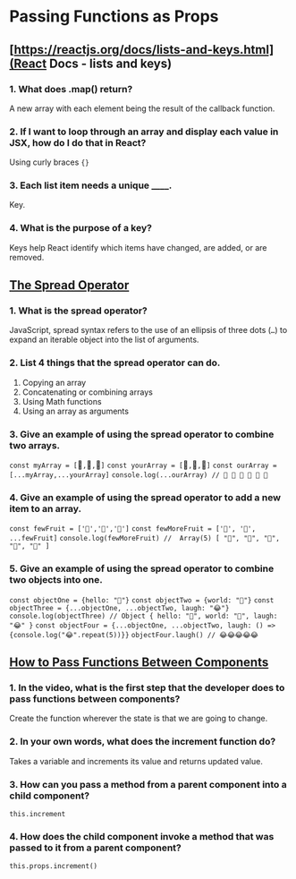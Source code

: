 # Passing Functions as Props

## [https://reactjs.org/docs/lists-and-keys.html](React Docs - lists and keys)

### 1. What does .map() return?

A new array with each element being the result of the callback function.

### 2. If I want to loop through an array and display each value in JSX, how do I do that in React?

Using curly braces `{}`

### 3. Each list item needs a unique ____.

Key.

### 4. What is the purpose of a key?

Keys help React identify which items have changed, are added, or are removed.

## [The Spread Operator](https://medium.com/coding-at-dawn/how-to-use-the-spread-operator-in-javascript-b9e4a8b06fab)

### 1. What is the spread operator?

JavaScript, spread syntax refers to the use of an ellipsis of three dots (`…`) to expand an iterable object into the list of arguments.

### 2. List 4 things that the spread operator can do.

1. Copying an array
2. Concatenating or combining arrays
3. Using Math functions
4. Using an array as arguments

### 3. Give an example of using the spread operator to combine two arrays.

`const myArray = [`🤪`,`🐻`,`🎌`]`
`const yourArray = [`🙂`,`🤗`,`🤩`]`
`const ourArray = [...myArray,...yourArray]`
`console.log(...ourArray) // 🤪 🐻 🎌 🙂 🤗 🤩`

### 4. Give an example of using the spread operator to add a new item to an array.

`const fewFruit = ['🍏','🍊','🍌']`
`const fewMoreFruit = ['🍉', '🍍', ...fewFruit]`
`console.log(fewMoreFruit) //  Array(5) [ "🍉", "🍍", "🍏", "🍊", "🍌" ]`

### 5. Give an example of using the spread operator to combine two objects into one.

`const objectOne = {hello: "🤪"}`
`const objectTwo = {world: "🐻"}`
`const objectThree = {...objectOne, ...objectTwo, laugh: "😂"}`
`console.log(objectThree) // Object { hello: "🤪", world: "🐻", laugh: "😂" }`
`const objectFour = {...objectOne, ...objectTwo, laugh: () => {console.log("😂".repeat(5))}}`
`objectFour.laugh() // 😂😂😂😂😂`

## [How to Pass Functions Between Components](https://www.youtube.com/watch?v=c05OL7XbwXU)

### 1. In the video, what is the first step that the developer does to pass functions between components?

Create the function wherever the state is that we are going to change.

### 2. In your own words, what does the increment function do?

Takes a variable and increments its value and returns updated value.

### 3. How can you pass a method from a parent component into a child component?

`this.increment`

### 4. How does the child component invoke a method that was passed to it from a parent component?

`this.props.increment()`
